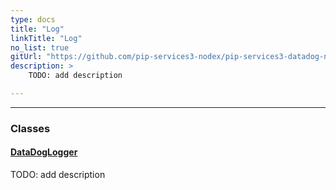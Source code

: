 ```yaml
---
type: docs
title: "Log"
linkTitle: "Log"
no_list: true
gitUrl: "https://github.com/pip-services3-nodex/pip-services3-datadog-nodex"
description: >
    TODO: add description

---
```

---


<div class="module-body"> 

### Classes

#### [DataDogLogger](datadog_logger)
TODO: add description


</div>
